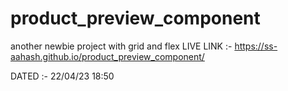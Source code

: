 # product_preview_component
another newbie project with grid and flex
LIVE LINK :- https://ss-aahash.github.io/product_preview_component/

DATED :- 22/04/23 18:50
